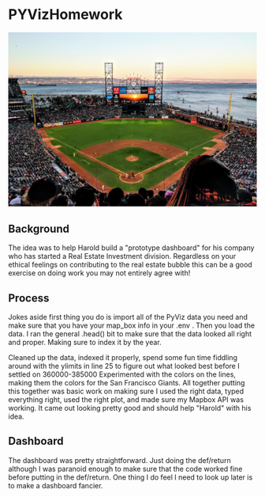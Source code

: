 # PYVizHomework
![SFO](GiantsBallpark.jpg)

## Background

The idea was to help Harold build a "prototype dashboard" for his company who has started a Real Estate Investment division. Regardless on your ethical feelings on contributing to the real estate bubble this can be a good exercise on doing work you may not entirely agree with! 

## Process 
Jokes aside first thing you do is import all of the PyViz data you need and make sure that you have your map_box info in your .env . Then you load the data. I ran the general .head() bit to make sure that the data looked all right and proper. Making sure to index it by the year. 

Cleaned up the data, indexed it properly, spend some fun time fiddling around with the ylimits in line 25 to figure out what looked best before I settled on 360000-385000
Experimented with the colors on the lines, making them the colors for the San Francisco Giants. All together putting this together was basic work on making sure I used the right data, typed everything right, used the right plot, and made sure my Mapbox API was working. It came out looking pretty good and should help "Harold" with his idea. 




## Dashboard
The dashboard was pretty straightforward. Just doing the def/return although I was paranoid enough to make sure that the code worked fine before putting in the def/return. One thing I do feel I need to look up later is to make a dashboard fancier. 
